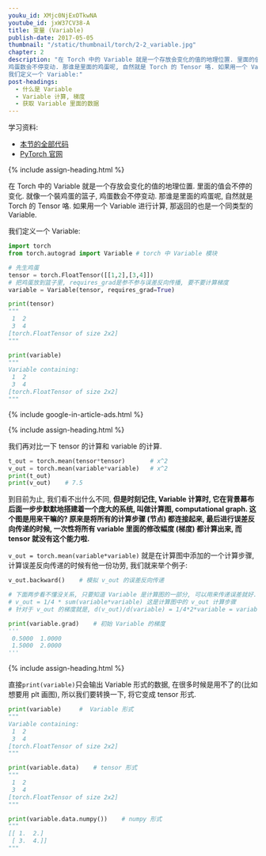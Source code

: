 ```yaml
---
youku_id: XMjc0NjExOTkwNA
youtube_id: jxW37CV38-A
title: 变量 (Variable)
publish-date: 2017-05-05
thumbnail: "/static/thumbnail/torch/2-2_variable.jpg"
chapter: 2
description: "在 Torch 中的 Variable 就是一个存放会变化的值的地理位置. 里面的值会不停的变化. 就像一个裝鸡蛋的篮子,
鸡蛋数会不停变动. 那谁是里面的鸡蛋呢, 自然就是 Torch 的 Tensor 咯. 如果用一个 Variable 进行计算, 那返回的也是一个同类型的 Variable.
我们定义一个 Variable:"
post-headings:
  - 什么是 Variable
  - Variable 计算, 梯度
  - 获取 Variable 里面的数据
---
```



学习资料:
  * [本节的全部代码](https://github.com/MorvanZhou/PyTorch-Tutorial/blob/master/tutorial-contents/202_variable.py)
  * [PyTorch 官网](http://pytorch.org/)



{% include assign-heading.html %}

在 Torch 中的 Variable 就是一个存放会变化的值的地理位置. 里面的值会不停的变化. 就像一个裝鸡蛋的篮子,
鸡蛋数会不停变动. 那谁是里面的鸡蛋呢, 自然就是 Torch 的 Tensor 咯. 如果用一个 Variable 进行计算, 那返回的也是一个同类型的 Variable.

我们定义一个 Variable:

```python
import torch
from torch.autograd import Variable # torch 中 Variable 模块

# 先生鸡蛋
tensor = torch.FloatTensor([[1,2],[3,4]])
# 把鸡蛋放到篮子里, requires_grad是参不参与误差反向传播, 要不要计算梯度
variable = Variable(tensor, requires_grad=True)

print(tensor)
"""
 1  2
 3  4
[torch.FloatTensor of size 2x2]
"""

print(variable)
"""
Variable containing:
 1  2
 3  4
[torch.FloatTensor of size 2x2]
"""
```



{% include google-in-article-ads.html %}

{% include assign-heading.html %}

我们再对比一下 tensor 的计算和 variable 的计算.

```python
t_out = torch.mean(tensor*tensor)       # x^2
v_out = torch.mean(variable*variable)   # x^2
print(t_out)
print(v_out)    # 7.5
```

到目前为止, 我们看不出什么不同, **但是时刻记住, Variable 计算时, 它在背景幕布后面一步步默默地搭建着一个庞大的系统,
叫做计算图, computational graph. 这个图是用来干嘛的? 原来是将所有的计算步骤 (节点) 都连接起来,
最后进行误差反向传递的时候, 一次性将所有 variable 里面的修改幅度 (梯度) 都计算出来, 而 tensor 就没有这个能力啦.**

`v_out = torch.mean(variable*variable)` 就是在计算图中添加的一个计算步骤, 计算误差反向传递的时候有他一份功劳,
我们就来举个例子:

```python
v_out.backward()    # 模拟 v_out 的误差反向传递

# 下面两步看不懂没关系, 只要知道 Variable 是计算图的一部分, 可以用来传递误差就好.
# v_out = 1/4 * sum(variable*variable) 这是计算图中的 v_out 计算步骤
# 针对于 v_out 的梯度就是, d(v_out)/d(variable) = 1/4*2*variable = variable/2

print(variable.grad)    # 初始 Variable 的梯度
'''
 0.5000  1.0000
 1.5000  2.0000
'''
```



{% include assign-heading.html %}

直接`print(variable)`只会输出 Variable 形式的数据, 在很多时候是用不了的(比如想要用 plt 画图),
所以我们要转换一下, 将它变成 tensor 形式.

```python
print(variable)     #  Variable 形式
"""
Variable containing:
 1  2
 3  4
[torch.FloatTensor of size 2x2]
"""

print(variable.data)    # tensor 形式
"""
 1  2
 3  4
[torch.FloatTensor of size 2x2]
"""

print(variable.data.numpy())    # numpy 形式
"""
[[ 1.  2.]
 [ 3.  4.]]
"""
```